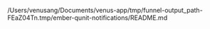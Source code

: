 /Users/venusang/Documents/venus-app/tmp/funnel-output_path-FEaZ04Tn.tmp/ember-qunit-notifications/README.md